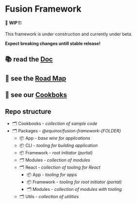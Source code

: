 # Fusion Framework
🚨 **WIP**🏗

This framework is under construction and currently under beta.

__Expect breaking changes untill stable release!__

## 📚 read the [Doc](https://equinor.github.io/fusion-framework/)
## 🚀 see the [Road Map](https://equinor.github.io/fusion-framework/roadmap)
## 🍰 see our [Cookboks](https://github.com/equinor/fusion-framework/tree/main/cookbooks)

## Repo structure

- 🗂️ Cookbooks - _collection of sample code_
- 🗂️ Packages - _@equinor/fusion-framework-{FOLDER}_
  - 📦 App - _base wire for applications_
  - 📦 CLI - _tooling for building application_
  - 📦 Framework - _root initiator (portal)_
  - 🗂️ Modules - _collection of modules_
  - 🗂️ React - _collection of tooling for React_
    - 📦 App - _tooling for apps_
    - 📦 Framework - _tooling for root initiator (portal)_
    - 🗂️ Modules - _collection of modules with tooling_
  - 🗂️ Utils - _collection of utilities_

